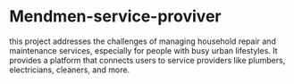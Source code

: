 # Mendmen-service-proviver
this project addresses the challenges of managing household repair and  maintenance services, especially for people with busy urban lifestyles. It provides  a platform that connects users to service providers like plumbers, electricians,  cleaners, and more. 
